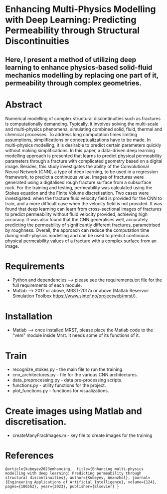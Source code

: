 # Enhancing Multi-Physics Modelling with Deep Learning: Predicting Permeability through Structural Discontinuities 
## Here, I present a method of utilizing deep learning to enhance physics-based solid-fluid mechanics modelling by replacing one part of it, permeability through complex geometries. 

# Abstract
Numerical modelling of complex structural discontinuities such as fractures is computationally demanding. Typically, it involves solving the multi-scale and multi-physics phenomena, simulating combined solid, fluid, thermal and chemical processes. To address long computation times limiting assumptions, simplifications or conceptualizations have to be made. In multi-physics modelling, it is desirable to predict certain parameters quickly without making simplifications. In this paper, a data-driven deep learning modelling approach is presented that learns to predict physical permeability parameters through a fracture with complicated geometry based on a digital image. Besides, this study investigates the ability of the Convolutional Neural Network (CNN), a type of deep learning, to be used in a regression framework, to predict a continuous value. Images of fractures were generated using a digitalised rough fracture surface from a subsurface rock. For the training and testing, permeability was calculated using the Stokes equation and the Finite Volume discretisation. Two cases were investigated: when the fracture fluid velocity field is provided for the CNN to train, and a more difficult case when the velocity field is not provided. It was found that deep learning can learn from cross-sectional images of fractures to predict permeability without fluid velocity provided, achieving high accuracy. It was also found that the CNN generalises well, accurately predicting the permeability of significantly different fractures, parametrised by roughness. Overall, the approach can reduce the computation time during multi-physics modelling and can be used to predict continuous physical permeability values of a fracture with a complex surface from an image. 
# Requirements

- Python and dependencies --> please see the requirements.txt file for the full requirements of each module. 
- Matlab --> 2017 or above, MRST-2017a or above (Matlab Reservoir Simulation Toolbox https://www.sintef.no/projectweb/mrst/). 


# Installation 

- Matlab --> once installed MRST, please place the Matlab code to the "vem" module inside Mrst. It needs some of its functions of it. 


# Train
- recognize_stokes.py - the main file to run the training. 
- cnn_architectures.py - file for the various CNN architectures. 
- data_preprocessing.py - data pre-processing scripts.
- functions.py - utility functions for the project. 
- plot_functions.py - functions for visualizations. 


# Create images using Matlab and discretisation. 
- createManyFracImages.m - key file to create images for the training

# References
`
@article{kubeyev2023enhancing, 
  title={Enhancing multi-physics modelling with deep learning: Predicting permeability through structural discontinuities},
  author={Kubeyev, Amanzhol},
  journal={Engineering Applications of Artificial Intelligence},
  volume={124},
  pages={106562},
  year={2023},
  publisher={Elsevier}
}
`